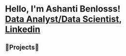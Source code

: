 <h1>Hello, I'm Ashanti Benlosss! <br/><a href="https://github.com/abenloss007">Data Analyst/Data Scientist</a>,
  <a href="https://www.linkedin.com/public-profile/settings?lipi=urn%3Ali%3Apage%3Ad_flagship3_profile_self_edit_contact-info%3B5R4wyVFRQVOBP6A6XexpaA%3D%3D">Linkedin</a>
</h1>

<h2>🎉Projects🎉</h2>
